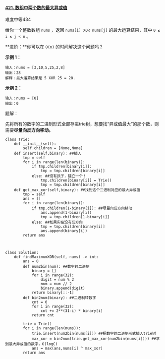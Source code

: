 #### [421. 数组中两个数的最大异或值](https://leetcode-cn.com/problems/maximum-xor-of-two-numbers-in-an-array/)

难度中等434

给你一个整数数组 `nums` ，返回 `nums[i] XOR nums[j]` 的最大运算结果，其中 `0 ≤ i ≤ j < n` 。

**进阶：**你可以在 `O(n)` 的时间解决这个问题吗？

 

**示例 1：**

```
输入：nums = [3,10,5,25,2,8]
输出：28
解释：最大运算结果是 5 XOR 25 = 28.
```

**示例 2：**

```
输入：nums = [0]
输出：0
```

题解：

先将所有的数字的二进制形式全部存进trie树，想要找“异或值最大”的那个数，则需要**尽量向反方向移动。**

```
class Trie:
    def __init__(self):
        self.children = [None,None]
    def insert(self,binary): ##插入
        tmp = self
        for i in range(len(binary)):
            if tmp.children[binary[i]]:
                tmp = tmp.children[binary[i]]
            else: ##没有孩子，建立一个！
                tmp.children[binary[i]] = Trie()
                tmp = tmp.children[binary[i]]
    def get_max_xor(self,binary): ##找到这个二进制对应的最大异或值
        tmp = self
        ans = []
        for i in range(len(binary)):
            if tmp.children[1-binary[i]]: ##尽量向反方向移动
                ans.append(1-binary[i])
                tmp = tmp.children[1-binary[i]]
            else: ##如果实在没有反方向
                tmp = tmp.children[binary[i]]
                ans.append(binary[i])
        return ans



class Solution:
    def findMaximumXOR(self, nums) -> int:
        ans = 0
        def num2bin(num): ##数字转二进制
            binary = []
            for i in range(32):
                digit = num % 2
                num = num // 2
                binary.append(digit)
            return binary[::-1]
        def bin2num(binary): ##二进制转数字
            cnt = 0
            for i in range(32):
                cnt += 2**(31-i) * binary[i]
            return cnt
            
        trie = Trie()
        for i in range(len(nums)):
            trie.insert(num2bin(nums[i])) ##把数字的二进制形式插入trie树
            max_xor = bin2num(trie.get_max_xor(num2bin(nums[i]))) ##拿到最大异或值的数字，O(logC)
            ans = max(ans,nums[i] ^ max_xor)
        return ans
```

